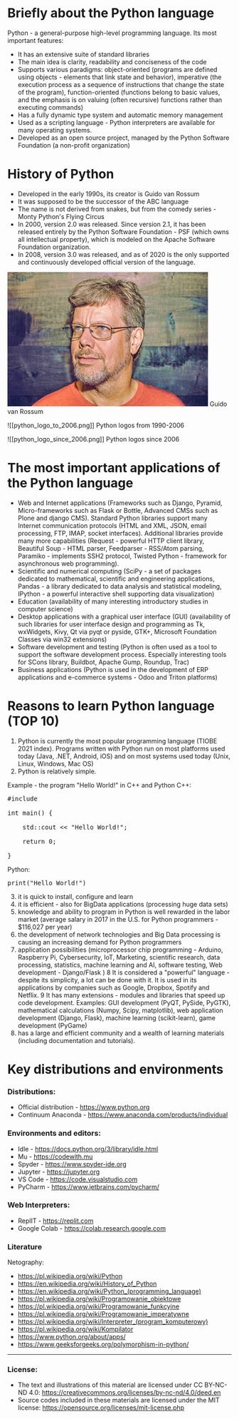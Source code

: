# Briefly about the Python language
Python - a general-purpose high-level programming language. 
Its most important features:
- It has an extensive suite of standard libraries
- The main idea is clarity, readability and conciseness of the code
- Supports various paradigms: object-oriented (programs are defined using objects - elements that link state and behavior), imperative (the execution process as a sequence of instructions that change the state of the program), function-oriented (functions belong to basic values, and the emphasis is on valuing (often recursive) functions rather than executing commands)
- Has a fully dynamic type system and automatic memory management
- Used as a scripting language - Python interpreters are available for many operating systems.
- Developed as an open source project, managed by the Python Software Foundation (a non-profit organization)

# History of Python
- Developed in the early 1990s, its creator is Guido van Rossum
- It was supposed to be the successor of the ABC language
- The name is not derived from snakes, but from the comedy series - Monty Python's Flying Circus
- In 2000, version 2.0 was released. Since version 2.1, it has been released entirely by the Python Software Foundation - PSF (which owns all intellectual property), which is modeled on the Apache Software Foundation organization. 
- In 2008, version 3.0 was released, and as of 2020 is the only supported and continuously developed official version of the language.

![](img/guido_van_rossum.png)
Guido van Rossum

![[python_logo_to_2006.png]]
Python logos from 1990-2006

![[python_logo_since_2006.png]]
Python logos since 2006

# The most important applications of the Python language
- Web and Internet applications (Frameworks such as Django, Pyramid, Micro-frameworks such as Flask or Bottle, Advanced CMSs such as Plone and django CMS). Standard Python libraries support many Internet communication protocols (HTML and XML, JSON, email processing, FTP, IMAP, socket interfaces). Additional libraries provide many more capabilities (Request - powerful HTTP client library, Beautiful Soup - HTML parser, Feedparser - RSS/Atom parsing, Paramiko - implements SSH2 protocol, Twisted Python - framework for asynchronous web programming).
- Scientific and numerical computing (SciPy - a set of packages dedicated to mathematical, scientific and engineering applications, Pandas - a library dedicated to data analysis and statistical modeling, IPython - a powerful interactive shell supporting data visualization)
- Education (availability of many interesting introductory studies in computer science)
- Desktop applications with a graphical user interface (GUI) (availability of such libraries for user interface design and programming as Tk, wxWidgets, Kivy, Qt via pyqt or pyside, GTK+, Microsoft Foundation Classes via win32 extensions)
- Software development and testing (Python is often used as a tool to support the software development process. Especially interesting tools for SCons library, Buildbot, Apache Gump, Roundup, Trac)
- Business applications (Python is used in the development of ERP applications and e-commerce systems - Odoo and Triton platforms)

# Reasons to learn Python language (TOP 10)

1. Python is currently the most popular programming language (TIOBE 2021 index). Programs written with Python run on most platforms used today (Java, .NET, Android, iOS) and on most systems used today (Unix, Linux, Windows, Mac OS) 
2. Python is relatively simple. 

Example - the program "Hello World!" in C++ and Python 
C++:
<pre>
#include <iostream>

int main() {<br>
    std::cout << "Hello World!";<br>
    return 0;<br>
}
</pre>
Python: 
<pre>
print("Hello World!")
</pre>

3. it is quick to install, configure and learn
4. it is efficient - also for BigData applications (processing huge data sets)
5. knowledge and ability to program in Python is well rewarded in the labor market (average salary in 2017 in the U.S. for Python programmers - $116,027 per year)
6. the development of network technologies and Big Data processing is causing an increasing demand for Python programmers
7. application possibilities (microprocessor chip programming - Arduino, Raspberry Pi, Cybersecurity, IoT, Marketing, scientific research, data processing, statistics, machine learning and AI, software testing, Web development - Django/Flask )
8 It is considered a "powerful" language - despite its simplicity, a lot can be done with it. It is used in its applications by companies such as Google, Dropbox, Spotify and Netflix.
9 It has many extensions - modules and libraries that speed up code development. Examples: GUI development (PyQT, PySide, PyGTK), mathematical calculations (Numpy, Scipy, matplotlib), web application development (Django, Flask), machine learning (scikit-learn), game development (PyGame)
10. has a large and efficient community and a wealth of learning materials (including documentation and tutorials). 

# Key distributions and environments

### Distributions:
- Official distribution - https://www.python.org
- Continuum Anaconda - https://www.anaconda.com/products/individual

### Environments and editors:
- Idle - https://docs.python.org/3/library/idle.html
- Mu - https://codewith.mu
- Spyder - https://www.spyder-ide.org
- Jupyter - https://jupyter.org
- VS Code - https://code.visualstudio.com
- PyCharm - https://www.jetbrains.com/pycharm/

### Web Interpreters:
- ReplIT - https://replit.com
- Google Colab - https://colab.research.google.com

### Literature

Netography:
- https://pl.wikipedia.org/wiki/Python
- https://en.wikipedia.org/wiki/History_of_Python
- https://en.wikipedia.org/wiki/Python_(programming_language)
- https://pl.wikipedia.org/wiki/Programowanie_obiektowe
- https://pl.wikipedia.org/wiki/Programowanie_funkcyjne
- https://pl.wikipedia.org/wiki/Programowanie_imperatywne
- https://pl.wikipedia.org/wiki/Interpreter_(program_komputerowy)
- https://pl.wikipedia.org/wiki/Kompilator
- https://www.python.org/about/apps/
- https://www.geeksforgeeks.org/polymorphism-in-python/

<hr>

### License:

- The text and illustrations of this material are licensed under CC BY-NC-ND 4.0: https://creativecommons.org/licenses/by-nc-nd/4.0/deed.en
- Source codes included in these materials are licensed under the MIT license: https://opensource.org/licenses/mit-license.php